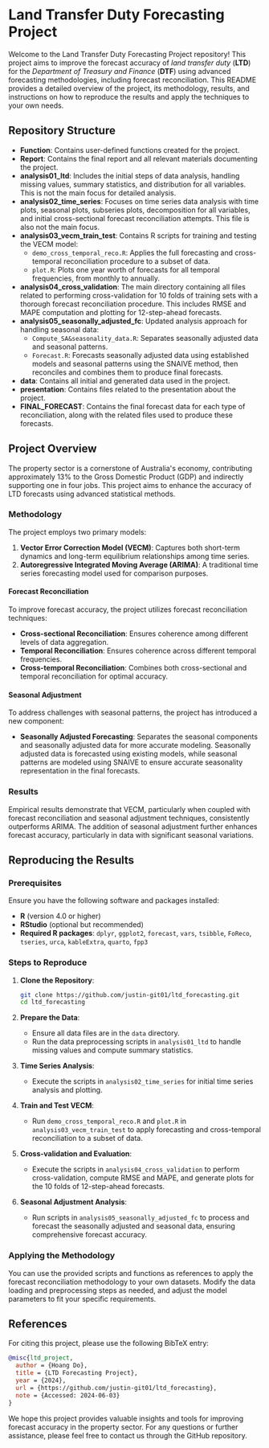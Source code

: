 
# Land Transfer Duty Forecasting Project

Welcome to the Land Transfer Duty Forecasting Project repository! This project aims to improve the forecast accuracy of *land transfer duty* (**LTD**) for the *Department of Treasury and Finance* (**DTF**) using advanced forecasting methodologies, including forecast reconciliation. This README provides a detailed overview of the project, its methodology, results, and instructions on how to reproduce the results and apply the techniques to your own needs.

## Repository Structure

- **Function**: Contains user-defined functions created for the project.
- **Report**: Contains the final report and all relevant materials documenting the project.
- **analysis01_ltd**: Includes the initial steps of data analysis, handling missing values, summary statistics, and distribution for all variables. This is not the main focus for detailed analysis.
- **analysis02_time_series**: Focuses on time series data analysis with time plots, seasonal plots, subseries plots, decomposition for all variables, and initial cross-sectional forecast reconciliation attempts. This file is also not the main focus.
- **analysis03_vecm_train_test**: Contains R scripts for training and testing the VECM model:
  - `demo_cross_temporal_reco.R`: Applies the full forecasting and cross-temporal reconciliation procedure to a subset of data.
  - `plot.R`: Plots one year worth of forecasts for all temporal frequencies, from monthly to annually.
- **analysis04_cross_validation**: The main directory containing all files related to performing cross-validation for 10 folds of training sets with a thorough forecast reconciliation procedure. This includes RMSE and MAPE computation and plotting for 12-step-ahead forecasts.
- **analysis05_seasonally_adjusted_fc**: Updated analysis approach for handling seasonal data:
  - `Compute_SA&seasonality_data.R`: Separates seasonally adjusted data and seasonal patterns.
  - `Forecast.R`: Forecasts seasonally adjusted data using established models and seasonal patterns using the SNAIVE method, then reconciles and combines them to produce final forecasts.
- **data**: Contains all initial and generated data used in the project.
- **presentation**: Contains files related to the presentation about the project.
- **FINAL_FORECAST**: Contains the final forecast data for each type of reconciliation, along with the related files used to produce these forecasts.

## Project Overview

The property sector is a cornerstone of Australia's economy, contributing approximately 13% to the Gross Domestic Product (GDP) and indirectly supporting one in four jobs. This project aims to enhance the accuracy of LTD forecasts using advanced statistical methods.

### Methodology

The project employs two primary models:
1. **Vector Error Correction Model (VECM)**: Captures both short-term dynamics and long-term equilibrium relationships among time series.
2. **Autoregressive Integrated Moving Average (ARIMA)**: A traditional time series forecasting model used for comparison purposes.

#### Forecast Reconciliation

To improve forecast accuracy, the project utilizes forecast reconciliation techniques:
- **Cross-sectional Reconciliation**: Ensures coherence among different levels of data aggregation.
- **Temporal Reconciliation**: Ensures coherence across different temporal frequencies.
- **Cross-temporal Reconciliation**: Combines both cross-sectional and temporal reconciliation for optimal accuracy.

#### Seasonal Adjustment

To address challenges with seasonal patterns, the project has introduced a new component:
- **Seasonally Adjusted Forecasting**: Separates the seasonal components and seasonally adjusted data for more accurate modeling. Seasonally adjusted data is forecasted using existing models, while seasonal patterns are modeled using SNAIVE to ensure accurate seasonality representation in the final forecasts.

### Results

Empirical results demonstrate that VECM, particularly when coupled with forecast reconciliation and seasonal adjustment techniques, consistently outperforms ARIMA. The addition of seasonal adjustment further enhances forecast accuracy, particularly in data with significant seasonal variations.

## Reproducing the Results

### Prerequisites

Ensure you have the following software and packages installed:
- **R** (version 4.0 or higher)
- **RStudio** (optional but recommended)
- **Required R packages**: `dplyr`, `ggplot2`, `forecast`, `vars`, `tsibble`, `FoReco`, `tseries`, `urca`, `kableExtra`, `quarto`, `fpp3`

### Steps to Reproduce

1. **Clone the Repository**:
   ```sh
   git clone https://github.com/justin-git01/ltd_forecasting.git
   cd ltd_forecasting
   ```

2. **Prepare the Data**:
   - Ensure all data files are in the `data` directory.
   - Run the data preprocessing scripts in `analysis01_ltd` to handle missing values and compute summary statistics.

3. **Time Series Analysis**:
   - Execute the scripts in `analysis02_time_series` for initial time series analysis and plotting.

4. **Train and Test VECM**:
   - Run `demo_cross_temporal_reco.R` and `plot.R` in `analysis03_vecm_train_test` to apply forecasting and cross-temporal reconciliation to a subset of data.

5. **Cross-validation and Evaluation**:
   - Execute the scripts in `analysis04_cross_validation` to perform cross-validation, compute RMSE and MAPE, and generate plots for the 10 folds of 12-step-ahead forecasts.

6. **Seasonal Adjustment Analysis**:
   - Run scripts in `analysis05_seasonally_adjusted_fc` to process and forecast the seasonally adjusted and seasonal data, ensuring comprehensive forecast accuracy.

### Applying the Methodology

You can use the provided scripts and functions as references to apply the forecast reconciliation methodology to your own datasets. Modify the data loading and preprocessing steps as needed, and adjust the model parameters to fit your specific requirements.

## References

For citing this project, please use the following BibTeX entry:
```bibtex
@misc{ltd_project,
  author = {Hoang Do},
  title = {LTD Forecasting Project},
  year = {2024},
  url = {https://github.com/justin-git01/ltd_forecasting},
  note = {Accessed: 2024-06-03}
}
```

We hope this project provides valuable insights and tools for improving forecast accuracy in the property sector. For any questions or further assistance, please feel free to contact us through the GitHub repository.